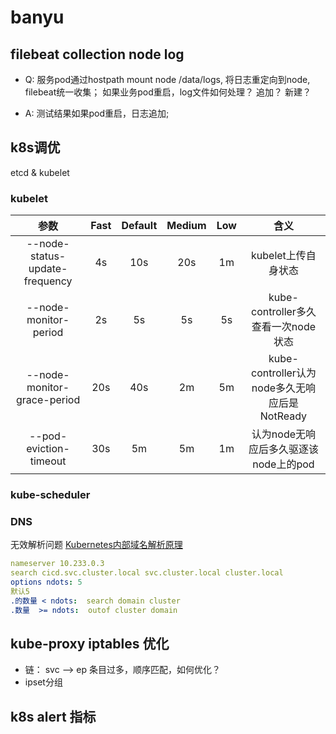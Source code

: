 # banyu

## filebeat collection node log 
* Q: 服务pod通过hostpath mount node /data/logs, 将日志重定向到node, filebeat统一收集；
如果业务pod重启，log文件如何处理？ 追加？ 新建？

* A: 测试结果如果pod重启，日志追加;

## k8s调优
etcd & kubelet
### kubelet

| 参数 | Fast | Default | Medium | Low | 含义 |
| :---: | :---: | :---: | :---: | :---: | :---: |
| --node-status-update-frequency | 4s | 10s | 20s | 1m | kubelet上传自身状态 |
| --node-monitor-period | 2s | 5s | 5s | 5s | kube-controller多久查看一次node状态 |
| --node-monitor-grace-period | 20s | 40s | 2m | 5m | kube-controller认为node多久无响应后是NotReady |
| --pod-eviction-timeout | 30s | 5m | 5m | 1m | 认为node无响应后多久驱逐该node上的pod |

### kube-scheduler



### DNS
无效解析问题 [Kubernetes内部域名解析原理](https://ccnuo.com/2019/08/25/CoreDNS%EF%BC%9AKubernetes%E5%86%85%E9%83%A8%E5%9F%9F%E5%90%8D%E8%A7%A3%E6%9E%90%E5%8E%9F%E7%90%86%E3%80%81%E5%BC%8A%E7%AB%AF%E5%8F%8A%E4%BC%98%E5%8C%96%E6%96%B9%E5%BC%8F/)
``` yaml
nameserver 10.233.0.3
search cicd.svc.cluster.local svc.cluster.local cluster.local
options ndots: 5
默认5
.的数量 < ndots:  search domain cluster
.数量  >= ndots:  outof cluster domain
```

## kube-proxy iptables 优化
* 链： svc --> ep 条目过多，顺序匹配，如何优化？
* ipset分组

## k8s alert 指标

